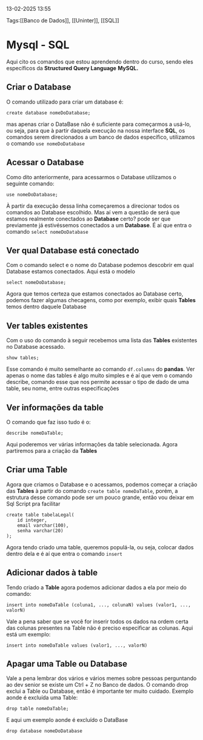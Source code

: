 13-02-2025 13:55

Tags:[[Banco de Dados]], [[Uninter]], [[SQL]]

# Mysql - SQL

Aqui cito os comandos que estou aprendendo dentro do curso, sendo eles específicos da **Structured Query Language** **MySQL.** 

## Criar o Database

O comando utilizado para criar um database é:

```mysql
create database nomeDoDatabase;
```

mas apenas criar o DataBase não é suficiente para começarmos a usá-lo, ou seja, para que à partir daquela execução na nossa interface **SQL**, os comandos serem direcionados a um banco de dados específico, utilizamos o comando `use nomeDoDatabase`

## Acessar o Database

Como dito anteriormente, para acessarmos o Database utilizamos o seguinte comando:

```mysql
use nomeDoDatabase;
```

À partir da execução dessa linha começaremos a direcionar todos os comandos ao Database escolhido. Mas aí vem a questão de será que estamos realmente conectados ao **Database** certo? pode ser que previamente já estivéssemos conectados a um **Database**. É aí que entra o comando `select nomeDoDatabase`

## Ver qual Database está conectado

Com o comando select e o nome do Database podemos descobrir em qual Database estamos conectados. Aqui está o modelo

```mysql
select nomeDoDatabase;
```

Agora que temos certeza que estamos conectados ao Database certo, podemos fazer algumas checagens, como por exemplo, exibir quais **Tables** temos dentro daquele Database

## Ver tables existentes

Com o uso do comando à seguir recebemos uma lista das **Tables** existentes no Database acessado.

```mysql
show tables;
```

Esse comando é muito semelhante ao comando `df.columns` do **pandas**. Ver apenas o nome das tables é algo muito simples e é aí que vem o comando describe, comando esse que nos permite acessar o tipo de dado de uma table, seu nome, entre outras especificações

## Ver informações da table

O comando que faz isso tudo é o:

```mysql
describe nomeDaTable;
```

Aqui poderemos ver várias informações da table selecionada. Agora partiremos para a criação da **Tables**

## Criar uma Table

Agora que criamos o Database e o acessamos, podemos começar a criação das **Tables** à partir do comando `create table nomeDaTable`, porém, a estrutura desse comando pode ser um pouco grande, então vou deixar em Sql Script pra facilitar

```mysql
create table tabelaLegal(
	id integer,
	email varchar(100),
	senha varchar(20)
);

```

Agora tendo criado uma table, queremos populá-la, ou seja, colocar dados dentro dela e é aí que entra o comando `insert`

## Adicionar dados à table

Tendo criado a **Table** agora podemos adicionar dados a ela por meio do comando:

```mysql
insert into nomeDaTable (coluna1, ..., colunaN) values (valor1, ..., valorN)
```

Vale a pena saber que se você for inserir todos os dados na ordem certa das colunas presentes na Table não é preciso especificar as colunas. Aqui está um exemplo:

```mysql
insert into nomeDaTable values (valor1, ..., valorN)
```

## Apagar uma Table ou Database

Vale a pena lembrar dos vários e vários memes sobre pessoas perguntando ao dev senior se existe um Ctrl + Z no Banco de dados. O comando drop exclui a Table ou Database, então é importante ter muito cuidado. Exemplo aonde é excluída uma Table:

```mysql
drop table nomeDaTable;
```

E aqui um exemplo aonde é excluído o DataBase

```mysql
drop database nomeDoDatabase
```
